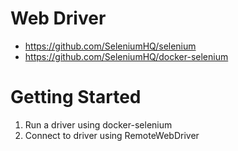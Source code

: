 # Web Driver

- https://github.com/SeleniumHQ/selenium
- https://github.com/SeleniumHQ/docker-selenium


# Getting Started

1. Run a driver using docker-selenium
2. Connect to driver using RemoteWebDriver
